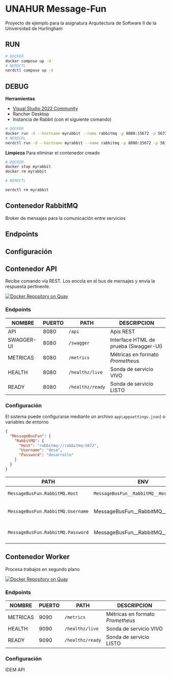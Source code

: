 # UNAHUR Message-Fun

Proyecto de ejemplo para la asignatura Arquitectura de Software II de la Universidad de Hurlingham

## RUN

```bash
# DOCKER
docker compose up -d
# NERDCTL
nerdctl compose up -d
```

## DEBUG

**Herramientas**

- [Visual Studio 2022 Community](https://visualstudio.microsoft.com/es/vs/community/)
- Rancher Desktop
- Instancia de Rabbit (con el siguiente comando)

```bash
# DOCKER
docker run -d --hostname myrabbit --name rabbitmq -p 8080:15672 -p 5672:5672 -e RABBITMQ_DEFAULT_USER=desa -e RABBITMQ_DEFAULT_PASS=desarrollo masstransit/rabbitmq:latest
# NERDCRL
nerdctl run -d --hostname myrabbit --name rabbitmq -p 8080:15672 -p 5672:5672 -e RABBITMQ_DEFAULT_USER=desa -e RABBITMQ_DEFAULT_PASS=desarrollo masstransit/rabbitmq:latest
```

**Limpieza**
Para eliminar el contenedor creado

```bash
# DOCKER
docker stop myrabbit
docker rm myrabbit

# NERDCTL

nerdctl rm myrabbit
```

## Contenedor RabbitMQ

Broker de mensajes para la comunicación entre servicios

## Endpoints



## Configuración



## Contenedor API

Recibe comando vía REST. Los encola en el bus de mensajes y envía la respuesta pertinente.

[![Docker Repository on Quay](https://quay.io/repository/unahur.arqsw/messagefun.api/status "Docker Repository on Quay")](https://quay.io/repository/unahur.arqsw/messagefun.api)

### Endpoints

| NOMBRE     | PUERTO | PATH            | DESCRIPCION                           |
| ---------- | ------ | --------------- | ------------------------------------- |
| API        | 8080   | `/api`          | Apis REST                             |
| SWAGGER-UI | 8080   | `/swagger`      | Interface HTML de prueba (Swagger-UI) |
| METRICAS   | 8080   | `/metrics`      | Métricas en formato *Prometheus*      |
| HEALTH     | 8080   | `/healthz/live`  | Sonda de servicio VIVO                |
| READY      | 8080   | `/healthz/ready` | Sonda de servicio LISTO               |

### Configuración

El sistema puede configurarse mediante un archivo `app\appsettings.json`) o variables de entorno

```json
{
  "MessageBusFun": {
    "RabbitMQ": {
      "Host": "rabbitmq://rabbitmq:5672",
      "Username": "desa",
      "Password": "desarrollo"
    }
  }
}
```

| PATH                              | ENV                                | DESCRIPCION                      |
| --------------------------------- | ---------------------------------- | -------------------------------- |
| `MessageBusFun.RabbitMQ.Host`     | `MessageBusFun__RabbitMQ__Host`    | URI de Rabbit MQ                 |
| `MessageBusFun.RabbitMQ.Username` | MessageBusFun__RabbitMQ__Username` | Nombre de usuario de RabbitMQ    |
| `MessageBusFun.RabbitMQ.Password` | MessageBusFun__RabbitMQ__Password` | Password del usuario de RabbitMQ |

## Contenedor Worker

Procesa trabajos en segundo plano

[![Docker Repository on Quay](https://quay.io/repository/unahur.arqsw/messagefun.worker/status "Docker Repository on Quay")](https://quay.io/repository/unahur.arqsw/messagefun.worker)

### Endpoints

| NOMBRE     | PUERTO | PATH            | DESCRIPCION                           |
| ---------- | ------ | --------------- | ------------------------------------- |
| METRICAS   | 9090   | `/metrics`      | Métricas en formato *Prometheus*      |
| HEALTH     | 9090   | `/healthz/live`  | Sonda de servicio VIVO                |
| READY      | 9090   | `/healthz/ready` | Sonda de servicio LISTO               |

### Configuración

IDEM API
